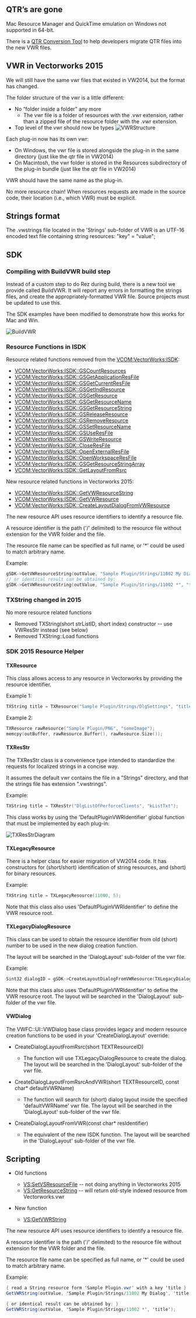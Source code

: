 ## QTR’s are gone

Mac Resource Manager and QuickTime emulation on Windows not supported in 64-bit.

There is a [QTR Conversion Tool](#) to help developers migrate QTR files into the new VWR files.

## VWR in Vectorworks 2015

We will still have the same vwr files that existed in VW2014, but the format has changed.

The folder structure of the vwr is a little different:
- No “folder inside a folder” any more
  - The vwr file is a folder of resources with the .vwr extension, rather than a zipped file of the resource folder with the .vwr extension.
- Top level of the vwr should now be types
  ![VWRStructure](images/VWRStructure.jpg)

Each plug-in now has its own vwr:
- On Windows, the vwr file is stored alongside the plug-in in the same directory (just like the qtr file in VW2014)
- On Macintosh, the vwr folder is stored in the Resources subdirectory of the plug-in bundle (just like the qtr file in VW2014)

VWR should have the same name as the plug-in.

No more resource chain! When resources requests are made in the source code, their location (i.e., which VWR) must be explicit.

## Strings format

The .vwstrings file located in the 'Strings' sub-folder of VWR is an UTF-16 encoded text file containing string resources: "key" = "value";

## SDK

### Compiling with BuildVWR build step

Instead of a custom step to do Rez during build, there is a new tool we provide called BuildVWR. It will report any errors in formatting the strings files, and create the appropriately-formatted VWR file. Source projects must be updated to use this.

The SDK examples have been modified to demonstrate how this works for Mac and Win.

![BuildVWR](images/BuildVWR.jpg)

### Resource Functions in ISDK

Resource related functions removed from the [VCOM:VectorWorks:ISDK](#):

- [VCOM:VectorWorks:ISDK::GSCountResources](#)
- [VCOM:VectorWorks:ISDK::GSGetApplicationResFile](#)
- [VCOM:VectorWorks:ISDK::GSGetCurrentResFile](#)
- [VCOM:VectorWorks:ISDK::GSGetIndResource](#)
- [VCOM:VectorWorks:ISDK::GSGetResource](#)
- [VCOM:VectorWorks:ISDK::GSGetResourceName](#)
- [VCOM:VectorWorks:ISDK::GSGetResourceString](#)
- [VCOM:VectorWorks:ISDK::GSReleaseResource](#)
- [VCOM:VectorWorks:ISDK::GSRemoveResource](#)
- [VCOM:VectorWorks:ISDK::GSSetResourceName](#)
- [VCOM:VectorWorks:ISDK::GSUseResFile](#)
- [VCOM:VectorWorks:ISDK::GSWriteResource](#)
- [VCOM:VectorWorks:ISDK::CloseResFile](#)
- [VCOM:VectorWorks:ISDK::OpenExternalResFile](#)
- [VCOM:VectorWorks:ISDK::OpenWorkspaceResFile](#)
- [VCOM:VectorWorks:ISDK::GSGetResourceStringArray](#)
- [VCOM:VectorWorks:ISDK::GetLayoutFromRsrc](#)

New resource related functions in Vectorworks 2015:

- [VCOM:VectorWorks:ISDK::GetVWResourceString](#)
- [VCOM:VectorWorks:ISDK::GetVWResource](#)
- [VCOM:VectorWorks:ISDK::CreateLayoutDialogFromVWResource](#)

The new resource API uses resource identifiers to identify a resource file.

A resource identifier is the path ('/' delimited) to the resource file without extension for the VWR folder and the file.

The resource file name can be specified as full name, or '*' could be used to match arbitrary name.

Example:

```cpp
gSDK->GetVWResourceString(outValue, "Sample Plugin/Strings/11002 My Dialog", "title");
// or identical result can be obtained by:
gSDK->GetVWResourceString(outValue, "Sample Plugin/Strings/11002 *", "title");
```

### TXString changed in 2015

No more resource related functions

- Removed TXString(short strListID, short index) constructor -- use VWResStr instead (see below)
- Removed TXString::Load functions

### SDK 2015 Resource Helper

#### TXResource

This class allows access to any resource in Vectorworks by providing the resource identifier.

Example 1:

```cpp
TXString title = TXResource("Sample Plugin/Strings/DlgSettings", "title");
```

Example 2:

```cpp
TXResource rawResource("Sample Plugin/PNG", "someImage");
memcpy(outBuffer, rawResource.Buffer(), rawResource.Size());
```

#### TXResStr

The TXResStr class is a convenience type intended to standardize the requests for localized strings in a concise way.

It assumes the default vwr contains the file in a "Strings" directory, and that the strings file has extension ".vwstrings".

Example:

```cpp
TXString title = TXResStr("DlgListOfPerforceClients", "kListTxt");
```

This class works by using the 'DefaultPluginVWRIdentifier' global function that must be implemented by each plug-in:

![TXResStrDiagram](images/TXResStrDiagram.jpg)

#### TXLegacyResource

There is a helper class for easier migration of VW2014 code. It has constructors for (short/short) identification of string resources, and (short) for binary resources.

Example:

```cpp
TXString title = TXLegacyResource(11000, 5);
```

Note that this class also uses 'DefaultPluginVWRIdentifier' to define the VWR resource root.

#### TXLegacyDialogResource

This class can be used to obtain the resource identifier from old (short) number to be used in the new dialog creation function.

The layout will be searched in the 'DialogLayout' sub-folder of the vwr file.

Example:

```cpp
Sint32 dialogID = gSDK->CreateLayoutDialogFromVWResource(TXLegacyDialogResource(11200));
```

Note that this class also uses 'DefaultPluginVWRIdentifier' to define the VWR resource root. The layout will be searched in the 'DialogLayout' sub-folder of the vwr file.

#### VWDialog

The VWFC::UI::VWDialog base class provides legacy and modern resource creation functions to be used in your 'CreateDialogLayout' override:

- CreateDialogLayoutFromRsrc(short TEXTResourceID)
  - The function will use TXLegacyDialogResource to create the dialog. The layout will be searched in the 'DialogLayout' sub-folder of the vwr file.

- CreateDialogLayoutFromRsrcAndVWR(short TEXTResourceID, const char* defaultVWRName)
  - The function will search for (short) dialog layout inside the specified 'defaultVWRName' vwr file. The layout will be searched in the 'DialogLayout' sub-folder of the vwr file.

- CreateDialogLayoutFromVWR(const char* resIdentifier)
  - The equivalent of the new ISDK function. The layout will be searched in the 'DialogLayout' sub-folder of the vwr file.

## Scripting

- Old functions
  - [VS:SetVSResourceFile](#) -- not doing anything in Vectorworks 2015
  - [VS:GetResourceString](#) -- will return old-style indexed resource from Vectorworks.vwr

- New function
  - [VS:GetVWRString](#)

The new resource API uses resource identifiers to identify a resource file.

A resource identifier is the path ('/' delimited) to the resource file without extension for the VWR folder and the file.

The resource file name can be specified as full name, or '*' could be used to match arbitrary name.

Example:

```vs
{ read a String resource form 'Sample Plugin.vwr' with a key 'title }
GetVWRString(outValue, 'Sample Plugin/Strings/11002 My Dialog', 'title');

{ or identical result can be obtained by: }
GetVWRString(outValue, 'Sample Plugin/Strings/11002 *', 'title');
